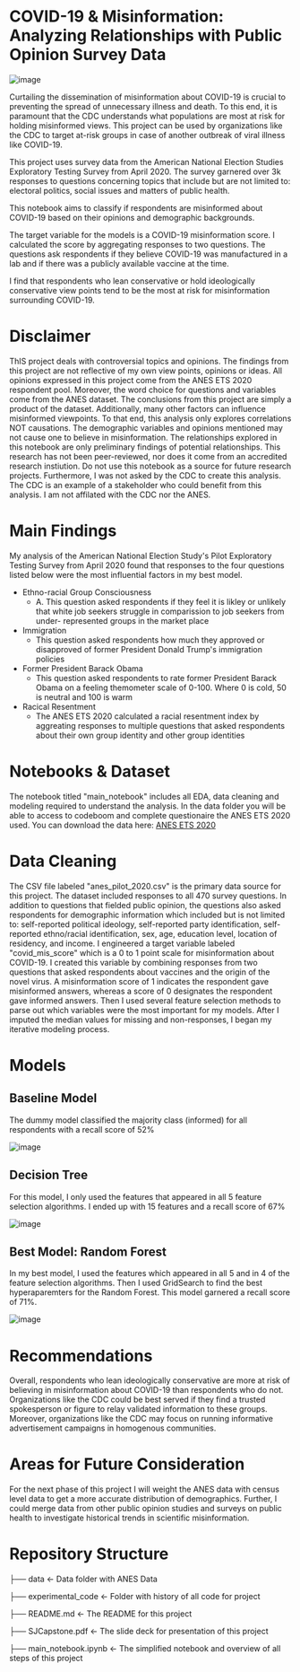 # COVID-19 & Misinformation: Analyzing Relationships with Public Opinion Survey Data
![image](https://user-images.githubusercontent.com/103600964/202260229-f11a807c-c68b-458b-b189-9d7663ba1acf.png)


Curtailing the dissemination of misinformation about COVID-19 is crucial to preventing the spread of unnecessary illness and death. To this end, it is paramount that the CDC understands what populations are most at risk for holding misinformed views. This project can be used by organizations like the CDC to target at-risk groups in case of another outbreak of viral illness like COVID-19.

This project uses survey data from the American National Election Studies Exploratory Testing Survey from April 2020. The survey garnered over 3k responses to questions concerning topics that include but are not limited to: electoral politics, social issues and matters of public health.

This notebook aims to classify if respondents are misinformed about COVID-19 based on their opinions and demographic backgrounds.

The target variable for the models is a COVID-19 misinformation score. I calculated the score by aggregating responses to two questions. The questions ask respondents if they believe COVID-19 was manufactured in a lab and if there was a publicly available vaccine at the time.

I find that respondents who lean conservative or hold ideologically conservative view points tend to be the most at risk for misinformation surrounding COVID-19.

# Disclaimer  
ThIS project deals with controversial topics and opinions. The findings from this project are not reflective of my own view points, opinions or ideas. All opinions expressed in this project come from the ANES ETS 2020 respondent pool. Moreover, the word choice for questions and variables come from the ANES dataset. The conclusions from this project are simply a product of the dataset. Additionally, many other factors can influence misinformed viewpoints. To that end, this analysis only explores correlations NOT causations. The demographic variables and opinions mentioned may not cause one to believe in misinformation. The relationships explored in this notebook are only preliminary findings of potential relationships. This research has not been peer-reviewed, nor does it come from an accredited research instiution. Do not use this notebook as a source for future research projects. Furthermore, I was not asked by the CDC to create this analysis. The CDC is an example of a stakeholder who could benefit from this analysis. I am not affilated with the CDC nor the ANES.


# Main Findings 
My analysis of the American National Election Study's Pilot Exploratory Testing Survey from April 2020 found that responses to the four questions listed below were the most influential factors in my best model. 

 * Ethno-racial Group Consciousness
    * A. This question asked respondents if they feel it is likley or unlikely that white job seekers struggle in comparission to job seekers from under-   represented groups in the market place
 * Immigration 
    * This question asked respondents how much they approved or disapproved of former President Donald Trump's immigration policies
 * Former President Barack Obama
    * This question asked respondents to rate former President Barack Obama on a feeling themometer scale of 0-100. Where 0 is cold, 50 is neutral and 100 is warm 
* Racical Resentment 
  * The ANES ETS 2020 calculated a racial resentment index by aggreating responses to multiple questions that asked respondents about their own group identity and other group identities

# Notebooks & Dataset
The notebook titled "main_notebook" includes all EDA, data cleaning and modeling required to understand the analysis. In the data folder you will be able to access to codeboom and complete questionaire the ANES ETS 2020 used. You can download the data here: [ANES ETS 2020](https://electionstudies.org/data-center/2020-exploratory-testing-survey//)

# Data Cleaning 
The CSV file labeled "anes_pilot_2020.csv" is the primary data source for this project. The dataset included responses to all 470 survey questions. In addition to questions that fielded public opinion, the questions also asked respondents for demographic information which included but is not limited to: self-reported political ideology, self-reported party identification, self-reported ethno/racial identification, sex, age, education level, location of residency, and income. I engineered a target variable labeled "covid_mis_score" which is a 0 to 1 point scale for misinformation about COVID-19. I created this variable by combining responses from two questions that asked respondents about vaccines and the origin of the novel virus. A misinformation score of 1 indicates the respondent gave misinformed answers, whereas a score of 0 designates the respondent gave informed answers. Then I used several feature selection methods to parse out which variables were the most important for my models. After I imputed the median values for missing and non-responses, I began my iterative modeling process.   


# Models 
## Baseline Model 
The dummy model classified the majority class (informed) for all respondents with a recall score of 52%

![image](https://user-images.githubusercontent.com/103600964/202254677-0ae279d2-9292-46e4-8dba-30fe9a847f98.png)

## Decision Tree 
For this model, I only used the features that appeared in all 5 feature selection algorithms. I ended up with 15 features and a recall score of 67%

![image](https://user-images.githubusercontent.com/103600964/202256465-7401b1ec-d4fb-47bc-a6d1-f057306bd71a.png)



## Best Model: Random Forest 
In my best model, I used the features which appeared in all 5 and in 4 of the feature selection algorithms. Then I used GridSearch to find the best hyperaparemters for the Random Forest. This model garnered a recall score of 71%. 

![image](https://user-images.githubusercontent.com/103600964/202259640-aeee49f2-f7e4-439b-9ba9-6caf463937b0.png)



# Recommendations
Overall, respondents who lean ideologically conservative are more at risk of believing in misinformation about COVID-19 than respondents who do not. Organizations like the CDC could be best served if they find a trusted spokesperson or figure to relay validated information to these groups. Moreover, organizations like the CDC may focus on running informative advertisement campaigns in homogenous communities. 

# Areas for Future Consideration 
For the next phase of this project I will weight the ANES data with census level data to get a more accurate distribution of demographics. Further, I could merge data from other public opinion studies and surveys on public health to investigate historical trends in scientific misinformation. 

# Repository Structure 
├── data                                 <- Data folder with ANES Data 

├── experimental_code                    <- Folder with history of all code for project 

├── README.md                            <- The README for this project 

├── SJCapstone.pdf                       <- The slide deck for presentation of this project 

├── main_notebook.ipynb                  <- The simplified notebook and overview of all steps of this project 
